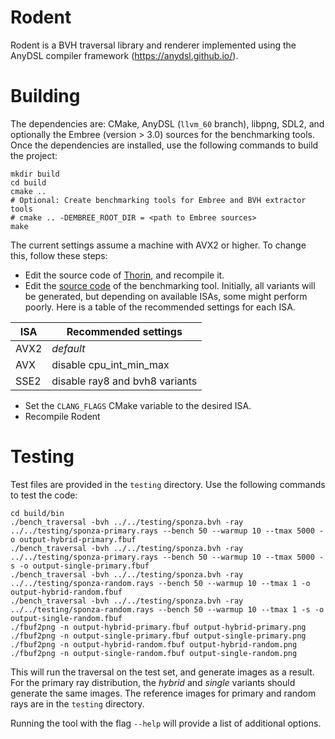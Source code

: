 # Rodent

Rodent is a BVH traversal library and renderer implemented using the AnyDSL compiler framework (https://anydsl.github.io/).

# Building

The dependencies are: CMake, AnyDSL (`llvm_60` branch), libpng, SDL2, and optionally the Embree (version > 3.0) sources for the benchmarking tools.
Once the dependencies are installed, use the following commands to build the project:

    mkdir build
    cd build
    cmake ..
    # Optional: Create benchmarking tools for Embree and BVH extractor tools
    # cmake .. -DEMBREE_ROOT_DIR = <path to Embree sources>
    make

The current settings assume a machine with AVX2 or higher. To change this, follow these steps:

- Edit the source code of [Thorin](https://github.com/AnyDSL/thorin/blob/master/src/thorin/be/llvm/vectorize.cpp#L150), and recompile it.
- Edit the [source code](tools/bench_traversal/bench_traversal.impala) of the benchmarking tool. Initially, all variants will be generated, but depending on available ISAs, some might perform poorly. Here is a table of the recommended settings for each ISA.

|   ISA   |      Recommended settings      |
|---------|--------------------------------|
|  AVX2   |           *default*            |
|  AVX    | disable cpu_int_min_max        |
|  SSE2   | disable ray8 and bvh8 variants |

- Set the `CLANG_FLAGS` CMake variable to the desired ISA.
- Recompile Rodent

# Testing

Test files are provided in the `testing` directory. Use the following commands to test the code:

    cd build/bin
    ./bench_traversal -bvh ../../testing/sponza.bvh -ray ../../testing/sponza-primary.rays --bench 50 --warmup 10 --tmax 5000 -o output-hybrid-primary.fbuf
    ./bench_traversal -bvh ../../testing/sponza.bvh -ray ../../testing/sponza-primary.rays --bench 50 --warmup 10 --tmax 5000 -s -o output-single-primary.fbuf
    ./bench_traversal -bvh ../../testing/sponza.bvh -ray ../../testing/sponza-random.rays --bench 50 --warmup 10 --tmax 1 -o output-hybrid-random.fbuf
    ./bench_traversal -bvh ../../testing/sponza.bvh -ray ../../testing/sponza-random.rays --bench 50 --warmup 10 --tmax 1 -s -o output-single-random.fbuf
    ./fbuf2png -n output-hybrid-primary.fbuf output-hybrid-primary.png
    ./fbuf2png -n output-single-primary.fbuf output-single-primary.png
    ./fbuf2png -n output-hybrid-random.fbuf output-hybrid-random.png
    ./fbuf2png -n output-single-random.fbuf output-single-random.png

This will run the traversal on the test set, and generate images as a result. For the primary ray distribution, the _hybrid_ and _single_ variants should generate the same images. The reference images for primary and random rays are in the `testing` directory.

Running the tool with the flag `--help` will provide a list of additional options.
